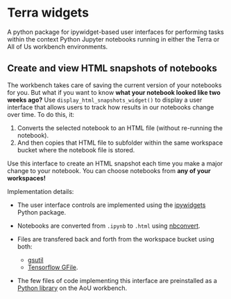 # Terra widgets

A python package for ipywidget-based user interfaces for performing tasks within the context Python Jupyter notebooks running in either the Terra or All of Us workbench environments.


## Create and view HTML snapshots of notebooks

The workbench takes care of saving the current version of your notebooks for you. But what if you want to know **what your notebook looked like two weeks ago?** Use `display_html_snapshots_widget()` to display a user interface that allows users to track how results in our notebooks change over time. To do this, it:

1. Converts the selected notebook to an HTML file (without re-running the notebook).
1. And then copies that HTML file to subfolder within the same workspace bucket where the notebook file is stored.

Use this interface to create an HTML snapshot each time you make a major change to your notebook. You can choose notebooks from **any of your workspaces!**

Implementation details:

* The user interface controls are implemented using the [ipywidgets](https://ipywidgets.readthedocs.io/en/latest/) Python package.

* Notebooks are converted from `.ipynb` to `.html` using [nbconvert](https://nbconvert.readthedocs.io/en/latest/).

* Files are transfered back and forth from the workspace bucket using both:
    * [gsutil](https://cloud.google.com/storage/docs/gsutil)
    * [Tensorflow GFile](https://www.tensorflow.org/api_docs/python/tf/io/gfile/GFile).
    
* The few files of code implementing this interface are preinstalled as a [Python library](https://github.com/all-of-us/workbench-snippets/blob/master/py/setup.py) on the AoU workbench.
